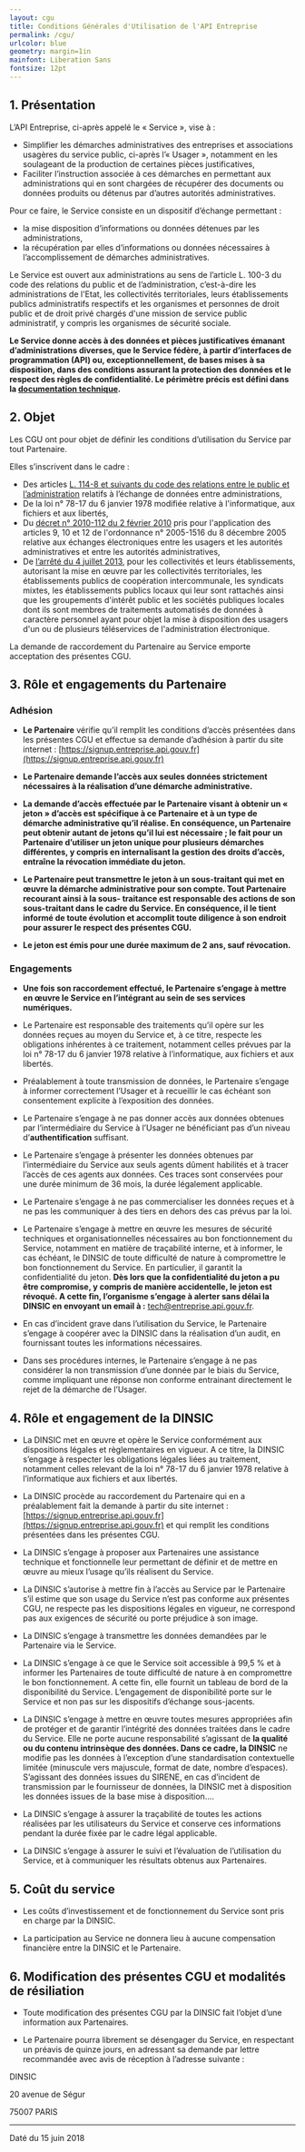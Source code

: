 ```yaml
---
layout: cgu
title: Conditions Générales d'Utilisation de l'API Entreprise
permalink: /cgu/
urlcolor: blue
geometry: margin=1in
mainfont: Liberation Sans
fontsize: 12pt
---
```


## 1. Présentation

L’API Entreprise, ci-après appelé le « Service », vise à :

- Simplifier les démarches administratives des entreprises et associations usagères du service public, ci-après l’« Usager », notamment en les soulageant de la production de certaines pièces justificatives,
- Faciliter l’instruction associée à ces démarches en permettant aux administrations qui en sont chargées de récupérer des documents ou données produits ou détenus par d’autres autorités administratives.

Pour ce faire, le Service consiste en un dispositif d’échange permettant :

- la mise disposition d’informations ou données détenues par les administrations,
- la récupération par elles d’informations ou données nécessaires à l’accomplissement de démarches administratives.

Le Service est ouvert aux administrations au sens de l’article L. 100-3 du code des relations du public et de l’administration, c’est-à-dire les administrations de l'Etat, les collectivités territoriales, leurs établissements publics administratifs respectifs et les organismes et personnes de droit public et de droit privé chargés d'une mission de service public administratif, y compris les organismes de sécurité sociale.

**Le Service donne accès à des données et pièces justificatives émanant d’administrations diverses, que le Service fédère, à partir d’interfaces de programmation (API) ou, exceptionnellement, de bases mises à sa disposition, dans des conditions assurant la protection des données et le respect des règles de confidentialité. Le périmètre précis est défini dans la [documentation technique](https://doc.entreprise.api.gouv.fr).**

## 2. Objet

Les CGU ont pour objet de définir les conditions d’utilisation du Service par tout Partenaire.

Elles s’inscrivent dans le cadre :

- Des articles [L. 114-8 et suivants du code des relations entre le public et l’administration](https://www.legifrance.gouv.fr/affichCode.do%3Bjsessionid=AC5DECE620E35683EFD6CD54C0964732.tplgfr35s_3?idSectionTA=LEGISCTA000031367410&cidTexte=LEGITEXT000031366350&dateTexte=20170808) relatifs à l’échange de données entre administrations,
- De la loi n° 78-17 du 6 janvier 1978 modifiée relative à l'informatique, aux fichiers et aux libertés,
- Du [décret n° 2010-112 du 2 février 2010](https://www.legifrance.gouv.fr/affichTexte.do?cidTexte=JORFTEXT000021779444&categorieLien=id) pris pour l'application des articles 9, 10 et 12 de l'ordonnance n° 2005-1516 du 8 décembre 2005 relative aux échanges électroniques entre les usagers et les autorités administratives et entre les autorités administratives,
- De [l’arrêté du 4 juillet 2013](https://www.legifrance.gouv.fr/affichTexte.do?cidTexte=JORFTEXT000027697207), pour les collectivités et leurs établissements, autorisant la mise en œuvre par les collectivités territoriales, les établissements publics de coopération intercommunale, les syndicats mixtes, les établissements publics locaux qui leur sont rattachés ainsi que les groupements d'intérêt public et les sociétés publiques locales dont ils sont membres de traitements automatisés de données à caractère personnel ayant pour objet la mise à disposition des usagers d'un ou de plusieurs téléservices de l'administration électronique.

La demande de raccordement du Partenaire au Service emporte acceptation des présentes CGU.

## 3. Rôle et engagements du Partenaire

### Adhésion

- **Le Partenaire** vérifie qu’il remplit les conditions d’accès présentées dans les présentes CGU et effectue sa demande d’adhésion à partir du site internet : [https://signup.entreprise.api.gouv.fr](https://signup.entreprise.api.gouv.fr)

- **Le Partenaire demande l’accès aux seules données strictement nécessaires à la
réalisation d’une démarche administrative.**

- **La demande d’accès effectuée par le Partenaire visant à obtenir un « jeton » d’accès est spécifique à ce Partenaire et à un type de démarche administrative qu’il réalise. En conséquence, un Partenaire peut obtenir autant de jetons qu’il lui est nécessaire ; le fait pour un Partenaire d’utiliser un jeton unique pour plusieurs démarches différentes, y compris en internalisant la gestion des droits d’accès, entraîne la révocation immédiate du jeton.**

- **Le Partenaire peut transmettre le jeton à un sous-traitant qui met en œuvre la démarche administrative pour son compte. Tout Partenaire recourant ainsi à la sous- traitance est responsable des actions de son sous-traitant dans le cadre du Service. En conséquence, il le tient informé de toute évolution et accomplit toute diligence à son endroit pour assurer le respect des présentes CGU.**

- **Le jeton est émis pour une durée maximum de 2 ans, sauf révocation.**

### Engagements

- **Une fois son raccordement effectué, le Partenaire s’engage à mettre en œuvre le Service en l’intégrant au sein de ses services numériques.**

- Le Partenaire est responsable des traitements qu’il opère sur les données reçues au moyen du Service et, à ce titre, respecte les obligations inhérentes à ce traitement, notamment celles prévues par la loi n° 78-17 du 6 janvier 1978 relative à l’informatique, aux fichiers et aux libertés.

- Préalablement à toute transmission de données, le Partenaire s’engage à informer correctement l’Usager et à recueillir le cas échéant son consentement explicite à l’exposition des données.

- Le Partenaire s’engage à ne pas donner accès aux données obtenues par l’intermédiaire du Service à l’Usager ne bénéficiant pas d’un niveau d’**authentification** suffisant.

- Le Partenaire s’engage à présenter les données obtenues par l’intermédiaire du Service aux seuls agents dûment habilités et à tracer l’accès de ces agents aux données. Ces traces sont conservées pour une durée minimum de 36 mois, la durée légalement applicable.

- Le Partenaire s’engage à ne pas commercialiser les données reçues et à ne pas les communiquer à des tiers en dehors des cas prévus par la loi.

- Le Partenaire s’engage à mettre en œuvre les mesures de sécurité techniques et organisationnelles nécessaires au bon fonctionnement du Service, notamment en matière de traçabilité interne, et à informer, le cas échéant, le DINSIC de toute difficulté de nature à compromettre le bon fonctionnement du Service. En particulier, il garantit la confidentialité du jeton. **Dès lors que la confidentialité du jeton a pu être compromise, y compris de manière accidentelle, le jeton est révoqué. A cette fin, l’organisme s’engage à alerter sans délai la DINSIC en envoyant un email à :** [tech@entreprise.api.gouv.fr](mailto:tech@entreprise.api.gouv.fr).

- En cas d’incident grave dans l’utilisation du Service, le Partenaire s’engage à coopérer avec la DINSIC dans la réalisation d’un audit, en fournissant toutes les informations nécessaires.

- Dans ses procédures internes, le Partenaire s’engage à ne pas considérer la non transmission d’une donnée par le biais du Service, comme impliquant une réponse non conforme entrainant directement le rejet de la démarche de l’Usager.

## 4. Rôle et engagement de la DINSIC

- La DINSIC met en œuvre et opère le Service conformément aux dispositions légales et règlementaires en vigueur. A ce titre, la DINSIC s’engage à respecter les obligations légales liées au traitement, notamment celles relevant de la loi n° 78-17 du 6 janvier 1978 relative à l’informatique aux fichiers et aux libertés.

- La DINSIC procède au raccordement du Partenaire qui en a préalablement fait la demande à partir du site internet : [https://signup.entreprise.api.gouv.fr](https://signup.entreprise.api.gouv.fr) et qui remplit les conditions présentées dans les présentes CGU.

- La DINSIC s’engage à proposer aux Partenaires une assistance technique et fonctionnelle leur permettant de définir et de mettre en œuvre au mieux l’usage qu’ils réalisent du Service.

- La DINSIC s’autorise à mettre fin à l’accès au Service par le Partenaire s’il estime que son usage du Service n’est pas conforme aux présentes CGU, ne respecte pas les dispositions légales en vigueur, ne correspond pas aux exigences de sécurité ou porte préjudice à son image.

- La DINSIC s’engage à transmettre les données demandées par le Partenaire via le Service.

- La DINSIC s’engage à ce que le Service soit accessible à 99,5 % et à informer les Partenaires de toute difficulté de nature à en compromettre le bon fonctionnement. A cette fin, elle fournit un tableau de bord de la disponibilité du Service. L’engagement de disponibilité porte sur le Service et non pas sur les dispositifs d’échange sous-jacents.

- La DINSIC s’engage à mettre en œuvre toutes mesures appropriées afin de protéger et de garantir l’intégrité des données traitées dans le cadre du Service. Elle ne porte aucune responsabilité s’agissant de **la qualité ou du contenu intrinsèque des données. Dans ce cadre, la DINSIC** ne modifie pas les données à l’exception d’une standardisation contextuelle limitée (minuscule vers majuscule, format de date, nombre d’espaces). S’agissant des données issues du SIRENE, en cas d’incident de transmission par le fournisseur de données, la DINSIC met à disposition les données issues de la base mise à disposition....

- La DINSIC s’engage à assurer la traçabilité de toutes les actions réalisées par les utilisateurs du Service et conserve ces informations pendant la durée fixée par le cadre légal applicable.

- La DINSIC s’engage à assurer le suivi et l’évaluation de l’utilisation du Service, et à communiquer les résultats obtenus aux Partenaires.

## 5. Coût du service

- Les coûts d’investissement et de fonctionnement du Service sont pris en charge par la DINSIC.

- La participation au Service ne donnera lieu à aucune compensation financière entre la DINSIC et le Partenaire.

## 6. Modification des présentes CGU et modalités de résiliation

- Toute modification des présentes CGU par la DINSIC fait l’objet d’une information aux Partenaires.

- Le Partenaire pourra librement se désengager du Service, en respectant un préavis de quinze jours, en adressant sa demande par lettre recommandée avec avis de réception à l’adresse suivante :

DINSIC

20 avenue de Ségur

75007 PARIS

---
Daté du 15 juin 2018
